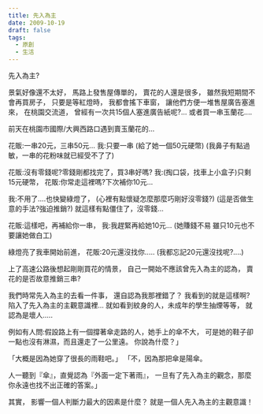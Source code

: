 ```yaml
---
title: 先入為主
date: 2009-10-19
draft: false
tags:
  - 原創
  - 生活
---
```

先入為主?

景氣好像還不太好，
馬路上發售屋傳單的，
賣花的人還是很多，
雖然我短期間不會再買房子，
只要是等紅燈時，
我都會搖下車窗，
讓他們方便一堆售屋廣告塞進來，
在桃園交流道，
曾經有一次共15個人塞進廣告紙呢?...
或者買一串玉蘭花....

前天在桃園市國際/大興西路口遇到賣玉蘭花的...

花販:一串20元，三串50元...
我:只要一串 (給了她一個50元硬幣)
(我鼻子有點過敏，一串的花粉味就已經受不了了)

花販:沒有零錢呢?零錢剛都找完了，買3串好嗎?
我:(掏口袋，找車上小盒子)只剩15元硬幣，
花販:你常走這裡嗎?下次補你10元...

我:不用了....也快變綠燈了，
(心裡有點懷疑怎麼那麼巧剛好沒零錢?)
(這是否做生意的手法?強迫推銷?)
就這樣有點僵住了，沒零錢...

花販:這樣吧，再補給你一串，
我:我趕緊再給她10元...
  (她賺錢不易 雖只10元也不要讓她做白工)

綠燈亮了我車開始前進，
花販:20元還沒找你.....
(我都忘記20元還沒找呢?....)

上了高速公路後想起剛剛買花的情景，
自己一開始不應該曾先入為主的認為，
賣花的是否故意推銷三串?

我們時常先入為主的去看一件事，
還自認為我那裡錯了？
我看到的就是這樣啊?
陷入了先入為主的主觀意識裡...
就如看到紋身的人，未成年的學生抽煙等等，
就認為是壞人.....

例如有人問:假設路上有一個撐著傘走路的人，她手上的傘不大，
可是她的鞋子卻一點也沒有淋濕，而且還走了一公里遠。
你說為什麼？」

「大概是因為她穿了很長的雨鞋吧。」
「不，因為那把傘是陽傘。

人一聽到『傘』，直覺認為『外面一定下著雨』，
一旦有了先入為主的觀念，那麼你永遠也找不出正確的答案。」

其實，
影響一個人判斷力最大的因素是什麼？
就是一個人先入為主的主觀意識！


